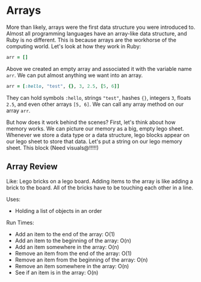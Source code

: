 # Arrays

More than likely, arrays were the first data structure you were introduced to. Almost all programming languages have an array-like data structure, and Ruby is no different. <!-- Remind that they are build-in in Ruby --> This is because arrays are the workhorse of the computing world. Let's look at how they work in Ruby:

```ruby
arr = []
```

Above we created an empty array and associated it with the variable name ```arr```. We can put almost anything we want into an array.

```ruby
arr = [:hello, "test", {}, 3, 2.5, [5, 6]]
```

They can hold symbols `:hello`, strings `"test"`, hashes `{}`, integers `3`, floats `2.5`, and even other arrays `[5, 6]`. We can call any array method on our array `arr`.

But how does it work behind the scenes? First, let's think about how memory works. We can picture our memory as a big, empty lego sheet. Whenever we store a data type or a data structure, lego blocks appear on our lego sheet to store that data. Let's put a string on our lego memory sheet. This block (Need visuals@!!!!!)

## Array Review

Like: Lego bricks on a lego board. Adding items to the array is like adding a brick to the board. All of the bricks have to be touching each other in a line.

Uses:
* Holding a list of objects in an order

Run Times:
* Add an item to the end of the array: O(1)
* Add an item to the beginning of the array: O(n)
* Add an item somewhere in the array: O(n)
* Remove an item from the end of the array: O(1)
* Remove an item from the beginning of the array: O(n)
* Remove an item somewhere in the array: O(n)
* See if an item is in the array: O(n)
